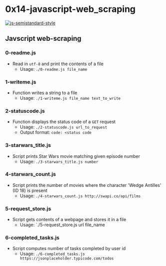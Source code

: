 # 0x14-javascript-web_scraping

[![js-semistandard-style](https://img.shields.io/badge/code%20style-semistandard-brightgreen.svg?style=flat-square)](https://github.com/Flet/semistandard)

## Javscript web-scraping
### 0-readme.js
* Read in `utf-8` and print the contents of a file
  * Usage: `./0-readme.js file_name`

### 1-writeme.js
* Function writes a string to a file
  * Usage: `./1-writeme.js file_name text_to_write`

### 2-statuscode.js
* Function displays the status code of a `GET` request
  * Usage: `./2-statuscode.js url_to_request`
  * Output format: `code: <status code`

### 3-starwars_title.js
* Script prints Star Wars movie matching given episode number
  * Usage: `./3-starwars_title.js number`

### 4-starwars_count.js
* Script prints the number of movies where the character 'Wedge Antilles' (ID 18) is present
  * Usage: `./4-starwars_count.js http://swapi.co/api/films`

### 5-request_store.js
* Script gets contents of a webpage and stores it in a file
  * Usage: `./5-request_store.js url file_name


### 6-completed_tasks.js
* Script computes number of tasks completed by user id
  * Usage: `./6-completed_tasks.js https://jsonplaceholder.typicode.com/todos`

